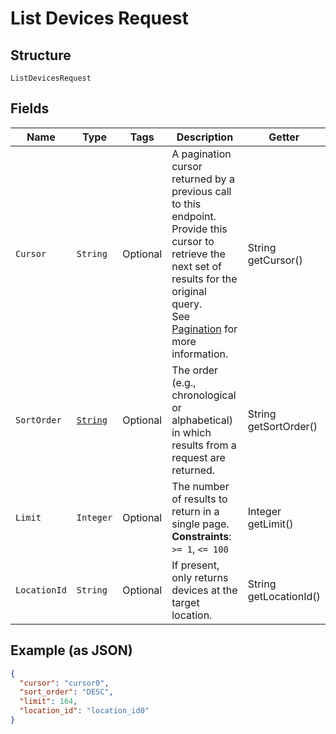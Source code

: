 
# List Devices Request

## Structure

`ListDevicesRequest`

## Fields

| Name | Type | Tags | Description | Getter |
|  --- | --- | --- | --- | --- |
| `Cursor` | `String` | Optional | A pagination cursor returned by a previous call to this endpoint.<br>Provide this cursor to retrieve the next set of results for the original query.<br>See [Pagination](https://developer.squareup.com/docs/build-basics/common-api-patterns/pagination) for more information. | String getCursor() |
| `SortOrder` | [`String`](../../doc/models/sort-order.md) | Optional | The order (e.g., chronological or alphabetical) in which results from a request are returned. | String getSortOrder() |
| `Limit` | `Integer` | Optional | The number of results to return in a single page.<br>**Constraints**: `>= 1`, `<= 100` | Integer getLimit() |
| `LocationId` | `String` | Optional | If present, only returns devices at the target location. | String getLocationId() |

## Example (as JSON)

```json
{
  "cursor": "cursor0",
  "sort_order": "DESC",
  "limit": 164,
  "location_id": "location_id0"
}
```

